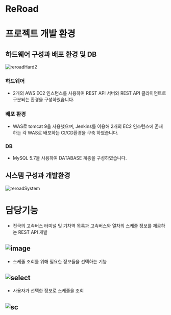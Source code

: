 # ReRoad


# 프로젝트 개발 환경
  ## 하드웨어 구성과 배포 환경 및 DB
   ![reroadHard2](https://user-images.githubusercontent.com/92851213/153542721-4e24b98f-d972-48a2-92fe-071fc2556fb9.png)
   ### 하드웨어
   * 2개의 AWS EC2 인스턴스를 사용하여 REST API 서버와 REST API 클라이언트로 구분되는 환경을 구성하였습니다.
   
   ### 배포 환경
   * WAS로 tomcat 9을 사용했으며, Jenkins를 이용해 2개의 EC2 인스턴스에 존재하는 각 WAS로 배포하는 CI/CD환경을 구축 하였습니다.
    
   ### DB
   * MySQL 5.7을 사용하여 DATABASE 계층을 구성하였습니다.

 ## 시스템 구성과 개발환경
 ![reroadSystem](https://user-images.githubusercontent.com/92851213/153538650-bf6de9fb-9d50-4126-a540-a0e92b6caffb.png)
 
# 담당기능

 * 전국의 고속버스 터미널 및 기차역 목록과 고속버스와 열차의 스케줄 정보를 제공하는 REST API 개발

 ![image](https://user-images.githubusercontent.com/92851213/153548068-821452a2-ac2a-4972-a506-4935a3ea769a.png)
---
 * 스케줄 조회를 위해 필요한 정보들을 선택하는 기능
 
 ![select](https://user-images.githubusercontent.com/92851213/153553799-b26469c1-8fcb-42de-baaf-e9da562ecc50.gif)
---
 * 사용자가 선택한 정보로 스케줄을 조회

 ![sc](https://user-images.githubusercontent.com/92851213/153556570-78c6c6da-0dfc-4320-b6e7-5b65d84bab53.png)
---

 

 
 

   



